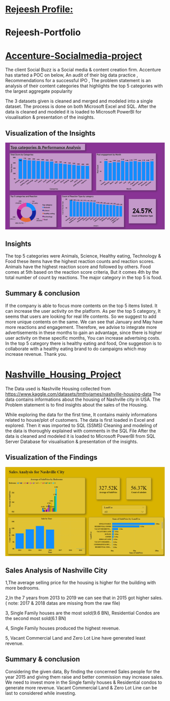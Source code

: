 # [Rejeesh Profile:](https://github.com/rejeeshravindran)
 
# Rejeesh-Portfolio   

# [Accenture-Socialmedia-project](https://github.com/rejeeshravindran/Accenture-Socialmedia-project)

The client Social Buzz is a Social media & content creation firm. Accenture has started a POC on below, 
An audit of their big data practice , Recommendations for a successful IPO , The problem statement is an analysis of their content categories that highlights the top 5 categories with the largest aggregate popularity 

The 3 datasets given is cleaned and merged and modeled into a single dataset. The process is done on both Microsoft Excel and SQL. After the data is cleaned and modeled it is loaded to Microsoft PowerBI for visualisation & presentation of the insights. 
## Visualization of the Insights 
![](Images/insights.png)

## Insights
The top 5 categories were Animals, Science, Healthy eating, Technology & Food these items have the highest reaction counts and reaction scores. Animals have the highest reaction score and followed by others.
Food comes at 5th based on the reaction score criteria, But it comes 4th by the total number of count by reactions.
The major category in the top 5 is food.

## Summary & conclusion 

If the company is able to focus more contents on the top 5 items listed. It can increase the user activity on the platform.
As per the top 5 category, It seems that users are looking for real life contents. So we suggest to add more unique contents on the same. 
We can see that January and May have more reactions and engagement. Therefore, we advise to integrate more advertisements in these months to gain an advantage, 
since there is higher user activity on these specific months, You can increase advertsing costs. 
In the top 5 category there is healthy eating and food, One suggestion is to collaborate with a healthy eating brand to 
do campaigns which may increase revenue. Thank you.




# [Nashville_Housing_Project](https://github.com/rejeeshravindran/Nashville_Housing_Project)
The Data used is Nashville Housing collected from https://www.kaggle.com/datasets/tmthyjames/nashville-housing-data
The data contains informations about the housing of Nashville city in USA. 
The Problem statement is to find insights about the sales of the Housing. 

While exploring the data for the first time, It contains mainly informations related to house/plot of customers.
The data is first loaded in Excel and explored. Then it was imported to SQL (SSMS) 
Cleaning and modeling of the data is thoroughly explained with comments in the SQL File 
After the data is cleaned and modeled it is loaded to Microsoft PowerBI from SQL Server Database for visualisation & presentation of the insights.

## Visualization of the Findings

![](Images/Nashville.png)


## Sales Analysis of Nashville City 

1,The average selling price for the housing is higher for the building with more bedrooms.

2,In the 7 years from 2013 to 2019 we can see that in 2015 got higher sales.
 ( note: 2017 & 2018 datas are missing from the raw file)
 
3, Single Family houses are the most sold(9.6 BN), Residential Condos are the second most sold(6.1 BN)

4, Single Family houses produced the highest revenue.

5, Vacant Commercial Land and Zero Lot Line have generated least revenue. 

## Summary & conclusion 

Considering the given data, By finding the concerned Sales people for the year 2015 and giving
them raise and better commission may increase sales.
We need to invest more in the Single family houses & Residential condos to generate more revenue.
Vacant Commercial Land & Zero Lot Line can be last to considered while investing.


